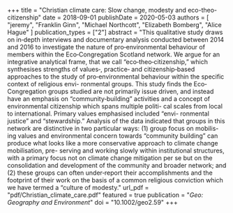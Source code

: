 +++
title = "Christian climate care: Slow change, modesty and eco-theo-citizenship"
date = 2018-09-01
publishDate = 2020-05-03
authors = [
  "jeremy",
  "Franklin Ginn",
  "Michael Northcott",
  "Elizabeth Bomberg",
  "Alice Hague"
]
publication_types = ["2"]
abstract = "This qualitative study draws on in‐depth interviews and documentary analysis conducted between 2014 and 2016 to investigate the nature of pro‐environmental behaviour of members within the Eco‐Congregation Scotland network. We argue for an integrative analytical frame, that we call “eco‐theo‐citizenship,” which synthesises strengths of values‐, practice‐ and citizenship‐based approaches to the study of pro‐environmental behaviour within the specific context of religious envi- ronmental groups. This study finds the Eco‐Congregation groups studied are not primarily issue driven, and instead have an emphasis on “community‐building” activities and a concept of environmental citizenship which spans multiple politi- cal scales from local to international. Primary values emphasised included “envi- ronmental justice” and “stewardship.” Analysis of the data indicated that groups in this network are distinctive in two particular ways: (1) group focus on mobilis- ing values and environmental concern towards “community building” can produce what looks like a more conservative approach to climate change mobilisation, pre- serving and working slowly within institutional structures, with a primary focus not on climate change mitigation per se but on the consolidation and development of the community and broader network; and (2) these groups can often under‐report their accomplishments and the footprint of their work on the basis of a common religious conviction which we have termed a “culture of modesty."
url_pdf = "pdf/Christian_climate_care.pdf"
featured = true
publication = "*Geo: Geography and Environment*"
doi = "10.1002/geo2.59"
+++

